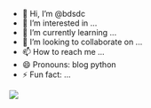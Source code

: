 - 👋 Hi, I’m @bdsdc
- 👀 I’m interested in ...
- 🌱 I’m currently learning ...
- 💞️ I’m looking to collaborate on ...
- 📫 How to reach me ...
- 😄 Pronouns: blog python 
- ⚡ Fun fact: ...

<!---
bdsdc/bdsdc is a ✨ special ✨ repository because its `README.md` (this file) appears on your GitHub profile.
You can click the Preview link to take a look at your changes.
--->

<p align="left">
<img src="https://github-readme-stats.vercel.app/api?username=budongshu&show_icons=true" />
</p>
